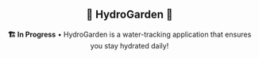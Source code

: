 <div align="center">

  <h2 align="center">🚰 HydroGarden 🌱 </h2>

<strong>🏗️ In Progress</strong> • HydroGarden is a water-tracking application that ensures you stay hydrated daily!

</div>
